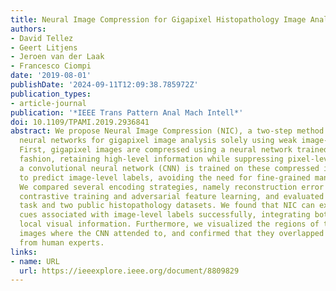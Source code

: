 ```yaml
---
title: Neural Image Compression for Gigapixel Histopathology Image Analysis
authors:
- David Tellez
- Geert Litjens
- Jeroen van der Laak
- Francesco Ciompi
date: '2019-08-01'
publishDate: '2024-09-11T12:09:38.785972Z'
publication_types:
- article-journal
publication: '*IEEE Trans Pattern Anal Mach Intell*'
doi: 10.1109/TPAMI.2019.2936841
abstract: We propose Neural Image Compression (NIC), a two-step method to build convolutional
  neural networks for gigapixel image analysis solely using weak image-level labels.
  First, gigapixel images are compressed using a neural network trained in an unsupervised
  fashion, retaining high-level information while suppressing pixel-level noise. Second,
  a convolutional neural network (CNN) is trained on these compressed image representations
  to predict image-level labels, avoiding the need for fine-grained manual annotations.
  We compared several encoding strategies, namely reconstruction error minimization,
  contrastive training and adversarial feature learning, and evaluated NIC on a synthetic
  task and two public histopathology datasets. We found that NIC can exploit visual
  cues associated with image-level labels successfully, integrating both global and
  local visual information. Furthermore, we visualized the regions of the input gigapixel
  images where the CNN attended to, and confirmed that they overlapped with annotations
  from human experts.
links:
- name: URL
  url: https://ieeexplore.ieee.org/document/8809829
---
```

